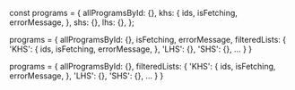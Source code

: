 const programs = {
  allProgramsById: {},
  khs: {
    ids,
    isFetching,
    errorMessage,
  },
  shs: {},
  lhs: {},
};


programs = {
  allProgramsById: {},
  isFetching,
  errorMessage,
  filteredLists: {
    'KHS': {
      ids,
      isFetching,
      errorMessage,
    },
    'LHS': {},
    'SHS': {},
    ...
  }
}


programs = {
  allProgramsById: {},
  filteredLists: {
    'KHS': {
      ids,
      isFetching,
      errorMessage,
    },
    'LHS': {},
    'SHS': {},
    ...
  }
}
